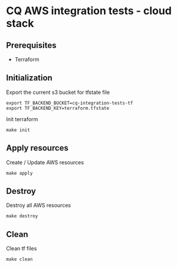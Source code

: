 # CQ AWS integration tests - cloud stack

## Prerequisites
* Terraform

## Initialization
Export the current s3 bucket for tfstate file
```shell
export TF_BACKEND_BUCKET=cq-integration-tests-tf
export TF_BACKEND_KEY=terraform.tfstate
```

Init terraform
```shell
make init
```

## Apply resources 
Create / Update AWS resources
```shell
make apply
```

## Destroy
Destroy all AWS resources
```shell
make destroy
```

## Clean
Clean tf files
```shell
make clean
```
